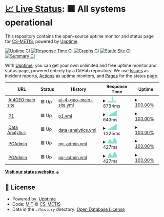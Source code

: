 # [📈 Live Status](https://demo.upptime.js.org): <!--live status--> **🟩 All systems operational**

This repository contains the open-source uptime monitor and status page for [CS-METIS](https://demo.upptime.js.org), powered by [Upptime](https://github.com/upptime/upptime).

[![Uptime CI](https://github.com/CS-METIS/p1-status-page/workflows/Uptime%20CI/badge.svg)](https://github.com/CS-METIS/p1-status-page/actions?query=workflow%3A%22Uptime+CI%22)
[![Response Time CI](https://github.com/CS-METIS/p1-status-page/workflows/Response%20Time%20CI/badge.svg)](https://github.com/CS-METIS/p1-status-page/actions?query=workflow%3A%22Response+Time+CI%22)
[![Graphs CI](https://github.com/CS-METIS/p1-status-page/workflows/Graphs%20CI/badge.svg)](https://github.com/CS-METIS/p1-status-page/actions?query=workflow%3A%22Graphs+CI%22)
[![Static Site CI](https://github.com/CS-METIS/p1-status-page/workflows/Static%20Site%20CI/badge.svg)](https://github.com/CS-METIS/p1-status-page/actions?query=workflow%3A%22Static+Site+CI%22)
[![Summary CI](https://github.com/CS-METIS/p1-status-page/workflows/Summary%20CI/badge.svg)](https://github.com/CS-METIS/p1-status-page/actions?query=workflow%3A%22Summary+CI%22)

With [Upptime](https://upptime.js.org), you can get your own unlimited and free uptime monitor and status page, powered entirely by a GitHub repository. We use [Issues](https://github.com/CS-METIS/p1-status-page/issues) as incident reports, [Actions](https://github.com/CS-METIS/p1-status-page/actions) as uptime monitors, and [Pages](https://demo.upptime.js.org) for the status page.

<!--start: status pages-->
<!-- This summary is generated by Upptime (https://github.com/upptime/upptime) -->
<!-- Do not edit this manually, your changes will be overwritten -->
<!-- prettier-ignore -->
| URL | Status | History | Response Time | Uptime |
| --- | ------ | ------- | ------------- | ------ |
| <img alt="" src="https://icons.duckduckgo.com/ip3/ai4geo.csgroup.eu.ico" height="13"> [AI4GEO main site](https://ai4geo.csgroup.eu/) | 🟩 Up | [ai-4-geo-main-site.yml](https://github.com/CS-METIS/p1-status-page/commits/HEAD/history/ai-4-geo-main-site.yml) | <details><summary><img alt="Response time graph" src="./graphs/ai-4-geo-main-site/response-time-week.png" height="20"> 8794ms</summary><br><a href="https://CS-METIS.github.io/p1-status-page/history/ai-4-geo-main-site"><img alt="Response time 8794" src="https://img.shields.io/endpoint?url=https%3A%2F%2Fraw.githubusercontent.com%2FCS-METIS%2Fp1-status-page%2FHEAD%2Fapi%2Fai-4-geo-main-site%2Fresponse-time.json"></a><br><a href="https://CS-METIS.github.io/p1-status-page/history/ai-4-geo-main-site"><img alt="24-hour response time 8794" src="https://img.shields.io/endpoint?url=https%3A%2F%2Fraw.githubusercontent.com%2FCS-METIS%2Fp1-status-page%2FHEAD%2Fapi%2Fai-4-geo-main-site%2Fresponse-time-day.json"></a><br><a href="https://CS-METIS.github.io/p1-status-page/history/ai-4-geo-main-site"><img alt="7-day response time 8794" src="https://img.shields.io/endpoint?url=https%3A%2F%2Fraw.githubusercontent.com%2FCS-METIS%2Fp1-status-page%2FHEAD%2Fapi%2Fai-4-geo-main-site%2Fresponse-time-week.json"></a><br><a href="https://CS-METIS.github.io/p1-status-page/history/ai-4-geo-main-site"><img alt="30-day response time 8794" src="https://img.shields.io/endpoint?url=https%3A%2F%2Fraw.githubusercontent.com%2FCS-METIS%2Fp1-status-page%2FHEAD%2Fapi%2Fai-4-geo-main-site%2Fresponse-time-month.json"></a><br><a href="https://CS-METIS.github.io/p1-status-page/history/ai-4-geo-main-site"><img alt="1-year response time 8794" src="https://img.shields.io/endpoint?url=https%3A%2F%2Fraw.githubusercontent.com%2FCS-METIS%2Fp1-status-page%2FHEAD%2Fapi%2Fai-4-geo-main-site%2Fresponse-time-year.json"></a></details> | <details><summary><a href="https://CS-METIS.github.io/p1-status-page/history/ai-4-geo-main-site">100.00%</a></summary><a href="https://CS-METIS.github.io/p1-status-page/history/ai-4-geo-main-site"><img alt="All-time uptime 100.00%" src="https://img.shields.io/endpoint?url=https%3A%2F%2Fraw.githubusercontent.com%2FCS-METIS%2Fp1-status-page%2FHEAD%2Fapi%2Fai-4-geo-main-site%2Fuptime.json"></a><br><a href="https://CS-METIS.github.io/p1-status-page/history/ai-4-geo-main-site"><img alt="24-hour uptime 100.00%" src="https://img.shields.io/endpoint?url=https%3A%2F%2Fraw.githubusercontent.com%2FCS-METIS%2Fp1-status-page%2FHEAD%2Fapi%2Fai-4-geo-main-site%2Fuptime-day.json"></a><br><a href="https://CS-METIS.github.io/p1-status-page/history/ai-4-geo-main-site"><img alt="7-day uptime 100.00%" src="https://img.shields.io/endpoint?url=https%3A%2F%2Fraw.githubusercontent.com%2FCS-METIS%2Fp1-status-page%2FHEAD%2Fapi%2Fai-4-geo-main-site%2Fuptime-week.json"></a><br><a href="https://CS-METIS.github.io/p1-status-page/history/ai-4-geo-main-site"><img alt="30-day uptime 100.00%" src="https://img.shields.io/endpoint?url=https%3A%2F%2Fraw.githubusercontent.com%2FCS-METIS%2Fp1-status-page%2FHEAD%2Fapi%2Fai-4-geo-main-site%2Fuptime-month.json"></a><br><a href="https://CS-METIS.github.io/p1-status-page/history/ai-4-geo-main-site"><img alt="1-year uptime 100.00%" src="https://img.shields.io/endpoint?url=https%3A%2F%2Fraw.githubusercontent.com%2FCS-METIS%2Fp1-status-page%2FHEAD%2Fapi%2Fai-4-geo-main-site%2Fuptime-year.json"></a></details>
| <img alt="" src="https://icons.duckduckgo.com/ip3/p1.csgroup.space.ico" height="13"> [P1](https://p1.csgroup.space) | 🟩 Up | [p1.yml](https://github.com/CS-METIS/p1-status-page/commits/HEAD/history/p1.yml) | <details><summary><img alt="Response time graph" src="./graphs/p1/response-time-week.png" height="20"> 643ms</summary><br><a href="https://CS-METIS.github.io/p1-status-page/history/p1"><img alt="Response time 643" src="https://img.shields.io/endpoint?url=https%3A%2F%2Fraw.githubusercontent.com%2FCS-METIS%2Fp1-status-page%2FHEAD%2Fapi%2Fp1%2Fresponse-time.json"></a><br><a href="https://CS-METIS.github.io/p1-status-page/history/p1"><img alt="24-hour response time 643" src="https://img.shields.io/endpoint?url=https%3A%2F%2Fraw.githubusercontent.com%2FCS-METIS%2Fp1-status-page%2FHEAD%2Fapi%2Fp1%2Fresponse-time-day.json"></a><br><a href="https://CS-METIS.github.io/p1-status-page/history/p1"><img alt="7-day response time 643" src="https://img.shields.io/endpoint?url=https%3A%2F%2Fraw.githubusercontent.com%2FCS-METIS%2Fp1-status-page%2FHEAD%2Fapi%2Fp1%2Fresponse-time-week.json"></a><br><a href="https://CS-METIS.github.io/p1-status-page/history/p1"><img alt="30-day response time 643" src="https://img.shields.io/endpoint?url=https%3A%2F%2Fraw.githubusercontent.com%2FCS-METIS%2Fp1-status-page%2FHEAD%2Fapi%2Fp1%2Fresponse-time-month.json"></a><br><a href="https://CS-METIS.github.io/p1-status-page/history/p1"><img alt="1-year response time 643" src="https://img.shields.io/endpoint?url=https%3A%2F%2Fraw.githubusercontent.com%2FCS-METIS%2Fp1-status-page%2FHEAD%2Fapi%2Fp1%2Fresponse-time-year.json"></a></details> | <details><summary><a href="https://CS-METIS.github.io/p1-status-page/history/p1">100.00%</a></summary><a href="https://CS-METIS.github.io/p1-status-page/history/p1"><img alt="All-time uptime 100.00%" src="https://img.shields.io/endpoint?url=https%3A%2F%2Fraw.githubusercontent.com%2FCS-METIS%2Fp1-status-page%2FHEAD%2Fapi%2Fp1%2Fuptime.json"></a><br><a href="https://CS-METIS.github.io/p1-status-page/history/p1"><img alt="24-hour uptime 100.00%" src="https://img.shields.io/endpoint?url=https%3A%2F%2Fraw.githubusercontent.com%2FCS-METIS%2Fp1-status-page%2FHEAD%2Fapi%2Fp1%2Fuptime-day.json"></a><br><a href="https://CS-METIS.github.io/p1-status-page/history/p1"><img alt="7-day uptime 100.00%" src="https://img.shields.io/endpoint?url=https%3A%2F%2Fraw.githubusercontent.com%2FCS-METIS%2Fp1-status-page%2FHEAD%2Fapi%2Fp1%2Fuptime-week.json"></a><br><a href="https://CS-METIS.github.io/p1-status-page/history/p1"><img alt="30-day uptime 100.00%" src="https://img.shields.io/endpoint?url=https%3A%2F%2Fraw.githubusercontent.com%2FCS-METIS%2Fp1-status-page%2FHEAD%2Fapi%2Fp1%2Fuptime-month.json"></a><br><a href="https://CS-METIS.github.io/p1-status-page/history/p1"><img alt="1-year uptime 100.00%" src="https://img.shields.io/endpoint?url=https%3A%2F%2Fraw.githubusercontent.com%2FCS-METIS%2Fp1-status-page%2FHEAD%2Fapi%2Fp1%2Fuptime-year.json"></a></details>
| <img alt="" src="https://icons.duckduckgo.com/ip3/superset.p1.csgroup.space.ico" height="13"> [Data Analytics](https://superset.p1.csgroup.space) | 🟩 Up | [data-analytics.yml](https://github.com/CS-METIS/p1-status-page/commits/HEAD/history/data-analytics.yml) | <details><summary><img alt="Response time graph" src="./graphs/data-analytics/response-time-week.png" height="20"> 1225ms</summary><br><a href="https://CS-METIS.github.io/p1-status-page/history/data-analytics"><img alt="Response time 1225" src="https://img.shields.io/endpoint?url=https%3A%2F%2Fraw.githubusercontent.com%2FCS-METIS%2Fp1-status-page%2FHEAD%2Fapi%2Fdata-analytics%2Fresponse-time.json"></a><br><a href="https://CS-METIS.github.io/p1-status-page/history/data-analytics"><img alt="24-hour response time 1225" src="https://img.shields.io/endpoint?url=https%3A%2F%2Fraw.githubusercontent.com%2FCS-METIS%2Fp1-status-page%2FHEAD%2Fapi%2Fdata-analytics%2Fresponse-time-day.json"></a><br><a href="https://CS-METIS.github.io/p1-status-page/history/data-analytics"><img alt="7-day response time 1225" src="https://img.shields.io/endpoint?url=https%3A%2F%2Fraw.githubusercontent.com%2FCS-METIS%2Fp1-status-page%2FHEAD%2Fapi%2Fdata-analytics%2Fresponse-time-week.json"></a><br><a href="https://CS-METIS.github.io/p1-status-page/history/data-analytics"><img alt="30-day response time 1225" src="https://img.shields.io/endpoint?url=https%3A%2F%2Fraw.githubusercontent.com%2FCS-METIS%2Fp1-status-page%2FHEAD%2Fapi%2Fdata-analytics%2Fresponse-time-month.json"></a><br><a href="https://CS-METIS.github.io/p1-status-page/history/data-analytics"><img alt="1-year response time 1225" src="https://img.shields.io/endpoint?url=https%3A%2F%2Fraw.githubusercontent.com%2FCS-METIS%2Fp1-status-page%2FHEAD%2Fapi%2Fdata-analytics%2Fresponse-time-year.json"></a></details> | <details><summary><a href="https://CS-METIS.github.io/p1-status-page/history/data-analytics">100.00%</a></summary><a href="https://CS-METIS.github.io/p1-status-page/history/data-analytics"><img alt="All-time uptime 100.00%" src="https://img.shields.io/endpoint?url=https%3A%2F%2Fraw.githubusercontent.com%2FCS-METIS%2Fp1-status-page%2FHEAD%2Fapi%2Fdata-analytics%2Fuptime.json"></a><br><a href="https://CS-METIS.github.io/p1-status-page/history/data-analytics"><img alt="24-hour uptime 100.00%" src="https://img.shields.io/endpoint?url=https%3A%2F%2Fraw.githubusercontent.com%2FCS-METIS%2Fp1-status-page%2FHEAD%2Fapi%2Fdata-analytics%2Fuptime-day.json"></a><br><a href="https://CS-METIS.github.io/p1-status-page/history/data-analytics"><img alt="7-day uptime 100.00%" src="https://img.shields.io/endpoint?url=https%3A%2F%2Fraw.githubusercontent.com%2FCS-METIS%2Fp1-status-page%2FHEAD%2Fapi%2Fdata-analytics%2Fuptime-week.json"></a><br><a href="https://CS-METIS.github.io/p1-status-page/history/data-analytics"><img alt="30-day uptime 100.00%" src="https://img.shields.io/endpoint?url=https%3A%2F%2Fraw.githubusercontent.com%2FCS-METIS%2Fp1-status-page%2FHEAD%2Fapi%2Fdata-analytics%2Fuptime-month.json"></a><br><a href="https://CS-METIS.github.io/p1-status-page/history/data-analytics"><img alt="1-year uptime 100.00%" src="https://img.shields.io/endpoint?url=https%3A%2F%2Fraw.githubusercontent.com%2FCS-METIS%2Fp1-status-page%2FHEAD%2Fapi%2Fdata-analytics%2Fuptime-year.json"></a></details>
| <img alt="" src="https://icons.duckduckgo.com/ip3/pgadmin.p1.csgroup.space.ico" height="13"> [PGAdmin](https://pgadmin.p1.csgroup.space) | 🟩 Up | [pg-admin.yml](https://github.com/CS-METIS/p1-status-page/commits/HEAD/history/pg-admin.yml) | <details><summary><img alt="Response time graph" src="./graphs/pg-admin/response-time-week.png" height="20"> 427ms</summary><br><a href="https://CS-METIS.github.io/p1-status-page/history/pg-admin"><img alt="Response time 427" src="https://img.shields.io/endpoint?url=https%3A%2F%2Fraw.githubusercontent.com%2FCS-METIS%2Fp1-status-page%2FHEAD%2Fapi%2Fpg-admin%2Fresponse-time.json"></a><br><a href="https://CS-METIS.github.io/p1-status-page/history/pg-admin"><img alt="24-hour response time 427" src="https://img.shields.io/endpoint?url=https%3A%2F%2Fraw.githubusercontent.com%2FCS-METIS%2Fp1-status-page%2FHEAD%2Fapi%2Fpg-admin%2Fresponse-time-day.json"></a><br><a href="https://CS-METIS.github.io/p1-status-page/history/pg-admin"><img alt="7-day response time 427" src="https://img.shields.io/endpoint?url=https%3A%2F%2Fraw.githubusercontent.com%2FCS-METIS%2Fp1-status-page%2FHEAD%2Fapi%2Fpg-admin%2Fresponse-time-week.json"></a><br><a href="https://CS-METIS.github.io/p1-status-page/history/pg-admin"><img alt="30-day response time 427" src="https://img.shields.io/endpoint?url=https%3A%2F%2Fraw.githubusercontent.com%2FCS-METIS%2Fp1-status-page%2FHEAD%2Fapi%2Fpg-admin%2Fresponse-time-month.json"></a><br><a href="https://CS-METIS.github.io/p1-status-page/history/pg-admin"><img alt="1-year response time 427" src="https://img.shields.io/endpoint?url=https%3A%2F%2Fraw.githubusercontent.com%2FCS-METIS%2Fp1-status-page%2FHEAD%2Fapi%2Fpg-admin%2Fresponse-time-year.json"></a></details> | <details><summary><a href="https://CS-METIS.github.io/p1-status-page/history/pg-admin">100.00%</a></summary><a href="https://CS-METIS.github.io/p1-status-page/history/pg-admin"><img alt="All-time uptime 100.00%" src="https://img.shields.io/endpoint?url=https%3A%2F%2Fraw.githubusercontent.com%2FCS-METIS%2Fp1-status-page%2FHEAD%2Fapi%2Fpg-admin%2Fuptime.json"></a><br><a href="https://CS-METIS.github.io/p1-status-page/history/pg-admin"><img alt="24-hour uptime 100.00%" src="https://img.shields.io/endpoint?url=https%3A%2F%2Fraw.githubusercontent.com%2FCS-METIS%2Fp1-status-page%2FHEAD%2Fapi%2Fpg-admin%2Fuptime-day.json"></a><br><a href="https://CS-METIS.github.io/p1-status-page/history/pg-admin"><img alt="7-day uptime 100.00%" src="https://img.shields.io/endpoint?url=https%3A%2F%2Fraw.githubusercontent.com%2FCS-METIS%2Fp1-status-page%2FHEAD%2Fapi%2Fpg-admin%2Fuptime-week.json"></a><br><a href="https://CS-METIS.github.io/p1-status-page/history/pg-admin"><img alt="30-day uptime 100.00%" src="https://img.shields.io/endpoint?url=https%3A%2F%2Fraw.githubusercontent.com%2FCS-METIS%2Fp1-status-page%2FHEAD%2Fapi%2Fpg-admin%2Fuptime-month.json"></a><br><a href="https://CS-METIS.github.io/p1-status-page/history/pg-admin"><img alt="1-year uptime 100.00%" src="https://img.shields.io/endpoint?url=https%3A%2F%2Fraw.githubusercontent.com%2FCS-METIS%2Fp1-status-page%2FHEAD%2Fapi%2Fpg-admin%2Fuptime-year.json"></a></details>
| <img alt="" src="https://icons.duckduckgo.com/ip3/pgadmin.p1.csgroup.space.ico" height="13"> [PGAdmin](https://pgadmin.p1.csgroup.space) | 🟩 Up | [pg-admin.yml](https://github.com/CS-METIS/p1-status-page/commits/HEAD/history/pg-admin.yml) | <details><summary><img alt="Response time graph" src="./graphs/pg-admin/response-time-week.png" height="20"> 427ms</summary><br><a href="https://CS-METIS.github.io/p1-status-page/history/pg-admin"><img alt="Response time 427" src="https://img.shields.io/endpoint?url=https%3A%2F%2Fraw.githubusercontent.com%2FCS-METIS%2Fp1-status-page%2FHEAD%2Fapi%2Fpg-admin%2Fresponse-time.json"></a><br><a href="https://CS-METIS.github.io/p1-status-page/history/pg-admin"><img alt="24-hour response time 427" src="https://img.shields.io/endpoint?url=https%3A%2F%2Fraw.githubusercontent.com%2FCS-METIS%2Fp1-status-page%2FHEAD%2Fapi%2Fpg-admin%2Fresponse-time-day.json"></a><br><a href="https://CS-METIS.github.io/p1-status-page/history/pg-admin"><img alt="7-day response time 427" src="https://img.shields.io/endpoint?url=https%3A%2F%2Fraw.githubusercontent.com%2FCS-METIS%2Fp1-status-page%2FHEAD%2Fapi%2Fpg-admin%2Fresponse-time-week.json"></a><br><a href="https://CS-METIS.github.io/p1-status-page/history/pg-admin"><img alt="30-day response time 427" src="https://img.shields.io/endpoint?url=https%3A%2F%2Fraw.githubusercontent.com%2FCS-METIS%2Fp1-status-page%2FHEAD%2Fapi%2Fpg-admin%2Fresponse-time-month.json"></a><br><a href="https://CS-METIS.github.io/p1-status-page/history/pg-admin"><img alt="1-year response time 427" src="https://img.shields.io/endpoint?url=https%3A%2F%2Fraw.githubusercontent.com%2FCS-METIS%2Fp1-status-page%2FHEAD%2Fapi%2Fpg-admin%2Fresponse-time-year.json"></a></details> | <details><summary><a href="https://CS-METIS.github.io/p1-status-page/history/pg-admin">100.00%</a></summary><a href="https://CS-METIS.github.io/p1-status-page/history/pg-admin"><img alt="All-time uptime 100.00%" src="https://img.shields.io/endpoint?url=https%3A%2F%2Fraw.githubusercontent.com%2FCS-METIS%2Fp1-status-page%2FHEAD%2Fapi%2Fpg-admin%2Fuptime.json"></a><br><a href="https://CS-METIS.github.io/p1-status-page/history/pg-admin"><img alt="24-hour uptime 100.00%" src="https://img.shields.io/endpoint?url=https%3A%2F%2Fraw.githubusercontent.com%2FCS-METIS%2Fp1-status-page%2FHEAD%2Fapi%2Fpg-admin%2Fuptime-day.json"></a><br><a href="https://CS-METIS.github.io/p1-status-page/history/pg-admin"><img alt="7-day uptime 100.00%" src="https://img.shields.io/endpoint?url=https%3A%2F%2Fraw.githubusercontent.com%2FCS-METIS%2Fp1-status-page%2FHEAD%2Fapi%2Fpg-admin%2Fuptime-week.json"></a><br><a href="https://CS-METIS.github.io/p1-status-page/history/pg-admin"><img alt="30-day uptime 100.00%" src="https://img.shields.io/endpoint?url=https%3A%2F%2Fraw.githubusercontent.com%2FCS-METIS%2Fp1-status-page%2FHEAD%2Fapi%2Fpg-admin%2Fuptime-month.json"></a><br><a href="https://CS-METIS.github.io/p1-status-page/history/pg-admin"><img alt="1-year uptime 100.00%" src="https://img.shields.io/endpoint?url=https%3A%2F%2Fraw.githubusercontent.com%2FCS-METIS%2Fp1-status-page%2FHEAD%2Fapi%2Fpg-admin%2Fuptime-year.json"></a></details>

<!--end: status pages-->

[**Visit our status website →**](https://demo.upptime.js.org)

## 📄 License

- Powered by: [Upptime](https://github.com/upptime/upptime)
- Code: [MIT](./LICENSE) © [CS-METIS](https://demo.upptime.js.org)
- Data in the `./history` directory: [Open Database License](https://opendatacommons.org/licenses/odbl/1-0/)
